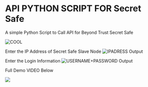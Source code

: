 # API PYTHON SCRIPT FOR Secret Safe

A simple Python Script to Call API for Beyond Trust Secret Safe 


![COOL](https://github.com/pdasilva11/SecretSafe/blob/master/Public/orange.jpg)

Enter the IP Address of Secret Safe Slave Node
![IPADRESS Output](https://github.com/pdasilva11/SecretSafe/blob/master/Public/1.png)

Enter the Login Information
![USERNAME+PASSWORD Output](https://github.com/pdasilva11/SecretSafe/blob/master/Public/2.png)

Full Demo VIDEO Below


[![](http://img.youtube.com/vi/jU_VReqVM3Q/0.jpg)](http://www.youtube.com/watch?v=jU_VReqVM3Q "test")
